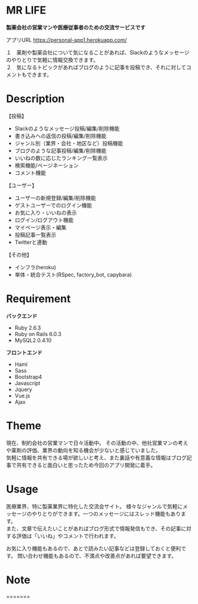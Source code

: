 # MR LIFE
 
__製薬会社の営業マンや医療従事者のための交流サービスです__

アプリURL
https://personal-app1.herokuapp.com/

１　薬剤や製薬会社について気になることがあれば、Slackのようなメッセージのやりとりで気軽に情報交換できます。  
２　気になるトピックがあればブログのように記事を投稿でき、それに対してコメントもできます。

 

# Description
【投稿】
* Slackのようなメッセージ投稿/編集/削除機能
* 書き込みへの返信の投稿/編集/削除機能
* ジャンル別（業界・会社・地区など）投稿機能
* ブログのような記事投稿/編集/削除機能
* いいねの数に応じたランキング一覧表示
* 検索機能/ページネーション
* コメント機能  
 
【ユーザー】
* ユーザーの新規登録/編集/削除機能
* ゲストユーザーでのログイン機能
* お気に入り・いいねの表示
* ログイン/ログアウト機能
* マイページ表示・編集
* 投稿記事一覧表示
* Twitterと連動  
  
【その他】
* インフラ(heroku)
* 単体・統合テスト(RSpec, factory_bot, capybara)


# Requirement
__バックエンド__ 
* Ruby 2.6.3
* Ruby on Rails 6.0.3
* MySQL2 0.4.10

__フロントエンド__
* Haml
* Sass
* Bootstrap4
* Javascript
* Jquery
* Vue.js
* Ajax

# Theme 

現在、制約会社の営業マンで日々活動中。
その活動の中、他社営業マンの考えや薬剤の評価、業界の動向を知る機会が少ないと感じていました。   
気軽に情報を共有できる場が欲しいと考え、また裏話や有意義な情報はブログ記事で共有できると面白いと思ったため今回のアプリ開発に着手。




# Usage
 医療業界、特に製薬業界に特化した交流会サイト。
様々なジャンルで気軽にメッセージのやりとりができます。一つのメッセージにはスレッド機能もあります。  
また、文章で伝えたいことがあればブログ形式で情報発信もでき、その記事に対する評価は「いいね」やコメントで行われます。  

お気に入り機能もあるので、あとで読みたい記事などは登録しておくと便利です。
問い合わせ機能もあるので、不満点や改善点があれば要望できます。

 
# Note
=======

 
